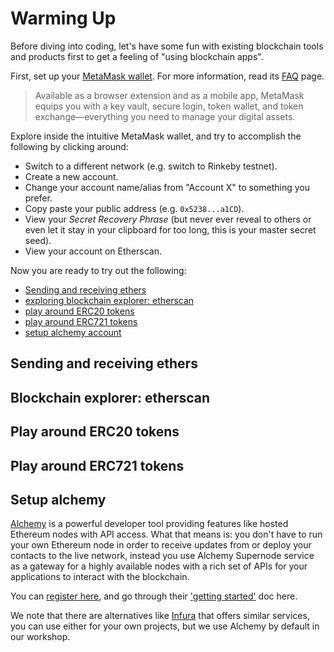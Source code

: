 # Warming Up

Before diving into coding, let's have some fun with existing blockchain tools and products first to get a feeling of "using blockchain apps".

First, set up your [MetaMask wallet](https://metamask.io/index.html). For more information, read its [FAQ](https://metamask.io/faqs.html) page.

> Available as a browser extension and as a mobile app, MetaMask equips you with a key vault, secure login, token wallet, and token exchange—everything you need to manage your digital assets.

Explore inside the intuitive MetaMask wallet, and try to accomplish the following by clicking around:

- Switch to a different network (e.g. switch to Rinkeby testnet).
- Create a new account.
- Change your account name/alias from "Account X" to something you prefer.
- Copy paste your public address (e.g. `0x5238...a1CD`).
- View your _Secret Recovery Phrase_ (but never ever reveal to others or even let it stay in your clipboard for too long, this is your master secret seed).
- View your account on Etherscan.

Now you are ready to try out the following:

- [Sending and receiving ethers](#sending-and-receiving-ethers)
- [exploring blockchain explorer: etherscan](#blockchain-explorer-etherscan)
- [play around ERC20 tokens](#play-around-erc20-tokens)
- [play around ERC721 tokens](#play-around-erc721-tokens)
- [setup alchemy account](#setup-alchemy)

## Sending and receiving ethers

## Blockchain explorer: etherscan

## Play around ERC20 tokens

## Play around ERC721 tokens

## Setup alchemy

[Alchemy](https://www.alchemy.com/) is a powerful developer tool providing features like hosted Ethereum nodes with API access. What that means is: you don't have to run
your own Ethereum node in order to receive updates from or deploy your contacts to the live network, instead you use Alchemy Supernode service as a gateway for a highly
available nodes with a rich set of APIs for your applications to interact with the blockchain.

You can [register here](https://auth.alchemyapi.io/signup), and go through their ['getting started'](https://docs.alchemy.com/alchemy/introduction/getting-started) doc here.

We note that there are alternatives like [Infura](https://infura.io/) that offers similar services, you can use either for your own projects, but we use Alchemy by default in our workshop.
